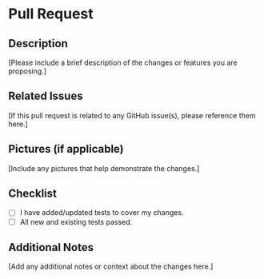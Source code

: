 # Pull Request

## Description
[Please include a brief description of the changes or features you are proposing.]

## Related Issues
[If this pull request is related to any GitHub issue(s), please reference them here.]

## Pictures (if applicable)
[Include any pictures that help demonstrate the changes.]

## Checklist
- [ ] I have added/updated tests to cover my changes.
- [ ] All new and existing tests passed.

## Additional Notes
[Add any additional notes or context about the changes here.]
